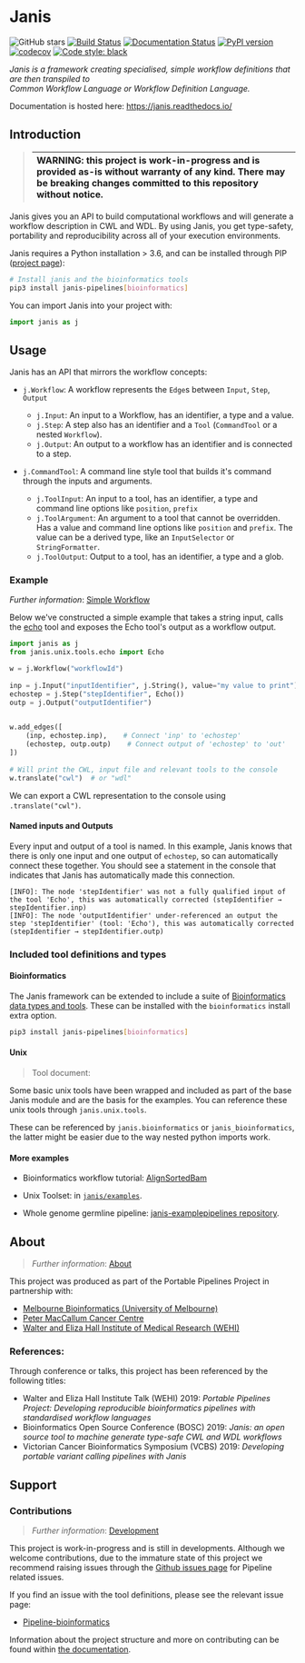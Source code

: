 

# Janis  


![GitHub stars](https://img.shields.io/github/stars/PMCC-BioinformaticsCore/janis.svg?style=social)  [![Build Status](https://travis-ci.org/PMCC-BioinformaticsCore/janis.svg?branch=master)](https://travis-ci.org/PMCC-BioinformaticsCore/janis)  [![Documentation Status](https://readthedocs.org/projects/janis/badge/?version=latest)](https://janis.readthedocs.io/en/latest/?badge=latest)  [![PyPI version](https://badge.fury.io/py/janis-pipelines.svg)](https://badge.fury.io/py/janis-pipelines)  [![codecov](https://codecov.io/gh/PMCC-BioinformaticsCore/janis/branch/master/graph/badge.svg)](https://codecov.io/gh/PMCC-BioinformaticsCore/janis) [![Code style: black](https://img.shields.io/badge/code%20style-black-000000.svg)](https://github.com/ambv/black)
  
  
_Janis is a framework creating specialised, simple workflow definitions that are then transpiled to   
Common Workflow Language or Workflow Definition Language._  
  
Documentation is hosted here: https://janis.readthedocs.io/  
  
## Introduction  

>| WARNING: this project is work-in-progress and is provided as-is without warranty of any kind. There may be breaking changes committed to this repository without notice. |
>|:--------------------------------------------------------------------------------------------------------------------------------------------------------------------------|


Janis gives you an API to build computational workflows and will generate
a workflow description in CWL and WDL. By using Janis, you get type-safety,
portability and reproducibility across all of your execution environments.


Janis requires a Python installation > 3.6, and can be installed through PIP 
([project page](https://pypi.org/project/janis-pipelines/)):  
  
```bash
# Install janis and the bioinformatics tools
pip3 install janis-pipelines[bioinformatics]  
```  
  
You can import Janis into your project with:  
```python  
import janis as j  
```

## Usage

Janis has an API that mirrors the workflow concepts:

- `j.Workflow`: A workflow represents the `Edge`s between `Input`, `Step`, `Output`
  - `j.Input`: An input to a Workflow, has an identifier, a type and a value.
  - `j.Step`: A step also has an identifier and a `Tool` (`CommandTool` or a nested `Workflow`).
  - `j.Output`: An output to a workflow has an identifier and is connected to a step.
  
- `j.CommandTool`: A command line style tool that builds it's command through the inputs and arguments. 
  - `j.ToolInput`: An input to a tool, has an identifier, a type and command line options like `position`, `prefix`
  - `j.ToolArgument`: An argument to a tool that cannot be overridden. Has a value and command line options 
        like `position` and  `prefix`. The value can be a derived type, like an `InputSelector` or `StringFormatter`. 
  - `j.ToolOutput`: Output to a tool, has an identifier, a type and a glob.

### Example  
  
_Further information_: [Simple Workflow](https://janis.readthedocs.io/en/latest/tutorials/echo.html)  
  
Below we've constructed a simple example that takes a string input, calls the 
[echo](https://janis.readthedocs.io/en/latest/tools/unix/echo.html) tool and exposes the 
Echo tool's output as a workflow output.  
  
```python  
import janis as j  
from janis.unix.tools.echo import Echo   

w = j.Workflow("workflowId")  
  
inp = j.Input("inputIdentifier", j.String(), value="my value to print")  
echostep = j.Step("stepIdentifier", Echo())  
outp = j.Output("outputIdentifier")  
  

w.add_edges([
    (inp, echostep.inp),    # Connect 'inp' to 'echostep'
    (echostep, outp.outp)    # Connect output of 'echostep' to 'out'
])
  
# Will print the CWL, input file and relevant tools to the console  
w.translate("cwl")  # or "wdl"
```

We can export a CWL representation to the console using `.translate("cwl")`.

#### Named inputs and Outputs

Every input and output of a tool is named. In this example, Janis knows that there is only one
input and one output of `echostep`, so can automatically connect these together. You should see
a statement in the console that indicates that Janis has automatically made this connection.

```
[INFO]: The node 'stepIdentifier' was not a fully qualified input of the tool 'Echo', this was automatically corrected (stepIdentifier → stepIdentifier.inp)
[INFO]: The node 'outputIdentifier' under-referenced an output the step 'stepIdentifier' (tool: 'Echo'), this was automatically corrected (stepIdentifier → stepIdentifier.outp)
```

    
### Included tool definitions and types  
  
#### Bioinformatics  
  
The Janis framework can be extended to include a suite of 
[Bioinformatics data types and tools](https://github.com/PMCC-BioinformaticsCore/janis-bioinformatics). 
These can be installed with the `bioinformatics` install extra option.   
  
```bash  
pip3 install janis-pipelines[bioinformatics]  
```  

#### Unix

> Tool document: 

Some basic unix tools have been wrapped and included as part of the base Janis module and 
are the basis for the examples. You can reference these unix tools through 
`janis.unix.tools`.  
  
These can be referenced by `janis.bioinformatics` or `janis_bioinformatics`, the latter might be easier due to the way  nested python imports work.  
  
   
  
#### More examples  

- Bioinformatics workflow tutorial: [AlignSortedBam](https://janis.readthedocs.io/en/latest/tutorials/alignsortedbam.html)
- Unix Toolset: in [`janis/examples`](https://github.com/PMCC-BioinformaticsCore/janis/tree/master/janis/examples).   

- Whole genome germline pipeline: [janis-examplepipelines repository](https://github.com/PMCC-BioinformaticsCore/janis-examplepipelines).  
  
## About  
  
> _Further information_: [About](https://janis.readthedocs.io/en/latest/about.html)   
  
This project was produced as part of the Portable Pipelines Project in partnership with:    
- [Melbourne Bioinformatics (University of Melbourne) ](https://www.melbournebioinformatics.org.au/)    
- [Peter MacCallum Cancer Centre](https://www.petermac.org/)    
- [Walter and Eliza Hall Institute of Medical Research (WEHI) ](https://www.wehi.edu.au/)    

### References:

Through conference or talks, this project has been referenced by the following titles:

- Walter and Eliza Hall Institute Talk (WEHI) 2019: _Portable Pipelines Project: Developing reproducible bioinformatics pipelines with standardised workflow languages_
- Bioinformatics Open Source Conference (BOSC) 2019: _Janis: an open source tool to machine generate type-safe CWL and WDL workflows_
- Victorian Cancer Bioinformatics Symposium (VCBS) 2019: _Developing portable variant calling pipelines with Janis_
  
  
## Support  
  
### Contributions  
  
> _Further information_: [Development](https://janis.readthedocs.io/en/latest/development/)  
  
This project is work-in-progress and is still in developments. Although we welcome contributions,  due to the immature state of this project we recommend raising issues through the [Github issues page](https://github.com/PMCC-BioinformaticsCore/janis/issues) for Pipeline related issues.  
  
If you find an issue with the tool definitions, please see the relevant issue page:  
- [Pipeline-bioinformatics](https://github.com/PMCC-BioinformaticsCore/janis-bioinformatics/issues)  
  
Information about the project structure and more on contributing can be found within [the documentation](https://janis.readthedocs.io/en/latest/development/).